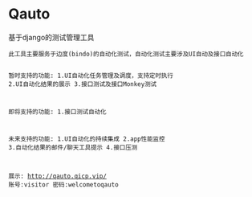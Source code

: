 # Qauto

<p>基于django的测试管理工具</p>
<pre><code>此工具主要服务于边度(bindo)的自动化测试，自动化测试主要涉及UI自动及接口自动化

暂时支持的功能:
    1.UI自动化任务管理及调度，支持定时执行
    2.UI自动化结果的展示
    3.接口测试及接口Monkey测试

即将支持的功能:
    1.接口测试自动化

未来支持的功能:
    1.UI自动化的持续集成
    2.app性能监控
    3.自动化结果的邮件/聊天工具提示
    4.接口压测

展示:
    <a href="http://qauto.qicp.vip/">http://qauto.qicp.vip/</a>
    账号:visitor
    密码:welcometoqauto
</code></pre>